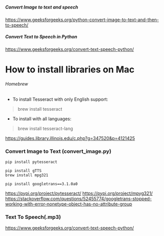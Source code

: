 

##### Convert Image to text and speech
https://www.geeksforgeeks.org/python-convert-image-to-text-and-then-to-speech/
##### Convert Text to Speech in Python
https://www.geeksforgeeks.org/convert-text-speech-python/



# How to install libraries on Mac

###### Homebrew

- To install Tesseract with only English support:
> brew install tesseract
- To install with all languages:
> brew install tesseract-lang

https://guides.library.illinois.edu/c.php?g=347520&p=4121425

### Convert Image to Text (convert_image.py)
```
pip install pytesseract

pip install gTTS
brew install mpg321

pip install googletrans==3.1.0a0

```
https://pypi.org/project/pytesseract/
https://pypi.org/project/mpyg321/
https://stackoverflow.com/questions/52455774/googletrans-stopped-working-with-error-nonetype-object-has-no-attribute-group

### Text To Speech(.mp3)
https://www.geeksforgeeks.org/convert-text-speech-python/